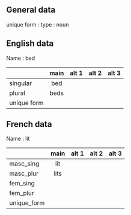 ## General data

unique form :
type : noun

## English data

Name : bed

|             | main | alt 1 | alt 2 | alt 3 |
| :---------- | :--: | :---: | :---: | ----- |
| singular    | bed  |       |       |       |
| plural      | beds |       |       |       |
| unique form |      |       |       |       |

## French data

Name : lit

|             | main | alt 1 | alt 2 | alt 3 |
| :---------- | :--: | :---: | :---: | :---: |
| masc_sing   | lit  |       |       |       |
| masc_plur   | lits |       |       |       |
| fem_sing    |      |       |       |       |
| fem_plur    |      |       |       |       |
| unique_form |      |       |       |       |


